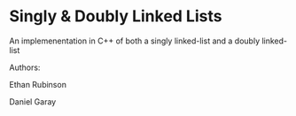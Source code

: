 Singly & Doubly Linked Lists
============================

An implemenentation in C++ of both a singly linked-list and a doubly linked-list

Authors:

Ethan Rubinson

Daniel Garay
